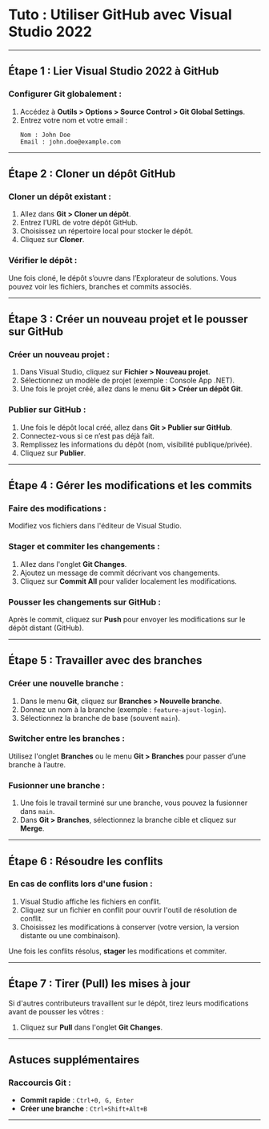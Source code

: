 # Tuto : Utiliser GitHub avec Visual Studio 2022

---

## **Étape 1 : Lier Visual Studio 2022 à GitHub**

### **Configurer Git globalement** :
1. Accédez à **Outils > Options > Source Control > Git Global Settings**.
2. Entrez votre nom et votre email :
   ```plaintext
   Nom : John Doe
   Email : john.doe@example.com
   ```

---

## **Étape 2 : Cloner un dépôt GitHub**

### **Cloner un dépôt existant** :
1. Allez dans **Git > Cloner un dépôt**.
2. Entrez l’URL de votre dépôt GitHub.
3. Choisissez un répertoire local pour stocker le dépôt.
4. Cliquez sur **Cloner**.

### **Vérifier le dépôt** :
Une fois cloné, le dépôt s’ouvre dans l’Explorateur de solutions. Vous pouvez voir les fichiers, branches et commits associés.

---

## **Étape 3 : Créer un nouveau projet et le pousser sur GitHub**

### **Créer un nouveau projet** :
1. Dans Visual Studio, cliquez sur **Fichier > Nouveau projet**.
2. Sélectionnez un modèle de projet (exemple : Console App .NET).
3. Une fois le projet créé, allez dans le menu **Git > Créer un dépôt Git**.

### **Publier sur GitHub** :
1. Une fois le dépôt local créé, allez dans **Git > Publier sur GitHub**.
2. Connectez-vous si ce n’est pas déjà fait.
3. Remplissez les informations du dépôt (nom, visibilité publique/privée).
4. Cliquez sur **Publier**.

---

## **Étape 4 : Gérer les modifications et les commits**

### **Faire des modifications** :
Modifiez vos fichiers dans l'éditeur de Visual Studio.

### **Stager et commiter les changements** :
1. Allez dans l'onglet **Git Changes**.
2. Ajoutez un message de commit décrivant vos changements.
3. Cliquez sur **Commit All** pour valider localement les modifications.

### **Pousser les changements sur GitHub** :
Après le commit, cliquez sur **Push** pour envoyer les modifications sur le dépôt distant (GitHub).

---

## **Étape 5 : Travailler avec des branches**

### **Créer une nouvelle branche** :
1. Dans le menu **Git**, cliquez sur **Branches > Nouvelle branche**.
2. Donnez un nom à la branche (exemple : `feature-ajout-login`).
3. Sélectionnez la branche de base (souvent `main`).

### **Switcher entre les branches** :
Utilisez l'onglet **Branches** ou le menu **Git > Branches** pour passer d’une branche à l’autre.

### **Fusionner une branche** :
1. Une fois le travail terminé sur une branche, vous pouvez la fusionner dans `main`.
2. Dans **Git > Branches**, sélectionnez la branche cible et cliquez sur **Merge**.

---

## **Étape 6 : Résoudre les conflits**

### **En cas de conflits lors d'une fusion** :
1. Visual Studio affiche les fichiers en conflit.
2. Cliquez sur un fichier en conflit pour ouvrir l'outil de résolution de conflit.
3. Choisissez les modifications à conserver (votre version, la version distante ou une combinaison).

Une fois les conflits résolus, **stager** les modifications et commiter.

---

## **Étape 7 : Tirer (Pull) les mises à jour**

Si d'autres contributeurs travaillent sur le dépôt, tirez leurs modifications avant de pousser les vôtres :
1. Cliquez sur **Pull** dans l'onglet **Git Changes**.

---

## **Astuces supplémentaires**

### **Raccourcis Git** :
- **Commit rapide** : `Ctrl+0, G, Enter`
- **Créer une branche** : `Ctrl+Shift+Alt+B`
  
---
